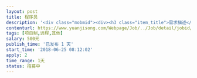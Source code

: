 ```yaml
---                
layout: post       
title: 程序员           
description: '<div class="mobmid"><div><h3 class="item_title">需求描述</h3><p>帮忙写个小网站抢单的外挂。多用户同时抢单。要保证成功率。抢单只有不到一秒时间。每天起点登陆账号。01分开始抢单 ！帮忙写个小网站抢单的外挂。多用户同时抢单。要保证成功率。抢单只有不到一秒时间。每天起点登陆账号。01分开始抢单 ！！！！！！</p></div><!--info end--></div>'     
contenturl: https://www.yuanjisong.com/Webpage/Job/../Job/detail/jobid/101617      
tags: [项目制,远程,其他]            
salary: 500元          
publish_time: '已发布 1 天'         
start_time: '2018-06-25 08:12:02'           
apply: 2                   
time_range: 1天              
status: 招募中                  
---                 
```

